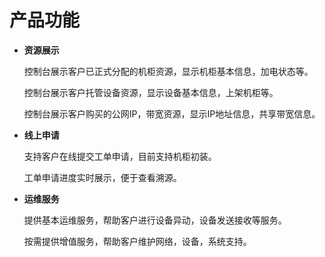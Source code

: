 # 产品功能

- **资源展示**

    控制台展示客户已正式分配的机柜资源，显示机柜基本信息，加电状态等。<br />
    
    控制台展示客户托管设备资源，显示设备基本信息，上架机柜等。
  
    控制台展示客户购买的公网IP，带宽资源，显示IP地址信息，共享带宽信息。

- **线上申请**

    支持客户在线提交工单申请，目前支持机柜初装。

    工单申请进度实时展示，便于查看溯源。
  
 - **运维服务**
 
    提供基本运维服务，帮助客户进行设备异动，设备发送接收等服务。

    按需提供增值服务，帮助客户维护网络，设备，系统支持。
